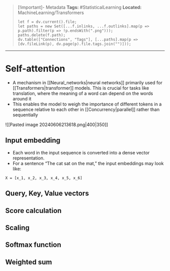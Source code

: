 > [!important]- Metadata
> **Tags:** #StatisticalLearning 
> **Located:** MachineLearning/Transformers
> ```dataviewjs
> let f = dv.current().file;
> let paths = new Set([...f.inlinks, ...f.outlinks].map(p => p.path).filter(p => !p.endsWith(".png")));
> paths.delete(f.path);
> dv.table(["Connections", "Tags"], [...paths].map(p => [dv.fileLink(p), dv.page(p).file.tags.join("")]));
> ```

___
# Self-attention
- A mechanism in [[Neural_networks|neural networks]] primarily used for [[Transformers|transformer]] models. This is crucial for tasks like translation, where the meaning of a word can depend on the words around it
- This enables the model to weigh the importance of different tokens in a sequence relative to each other in [[Concurrency|parallel]] rather than sequentially

![[Pasted image 20240606213618.png|400|350]]


## Input embedding 
- Each word in the input sequence is converted into a dense vector representation.
- For a sentence “The cat sat on the mat,” the input embeddings may look like:

```
X = [x_1, x_2, x_3, x_4, x_5, x_6]
```

## Query, Key, Value vectors 


## Score calculation 


## Scaling 

## Softmax function

## Weighted sum